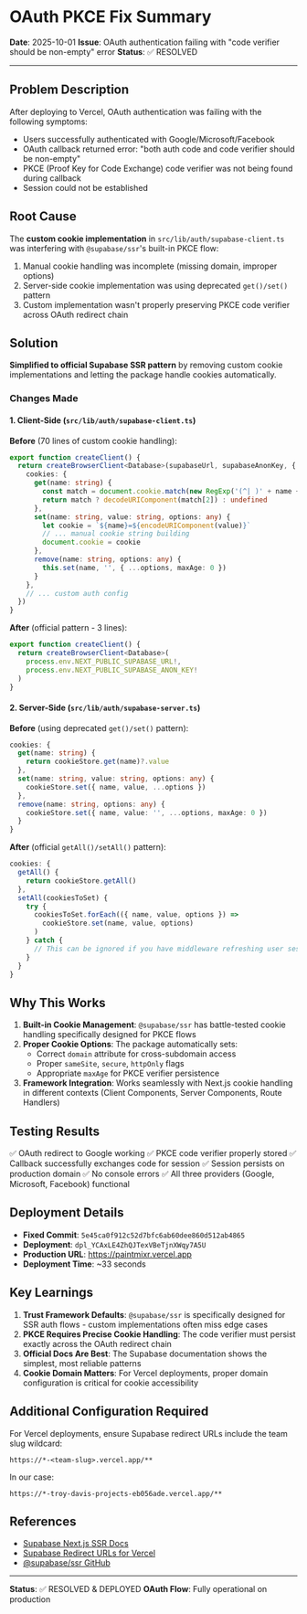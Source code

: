 # OAuth PKCE Fix Summary

**Date**: 2025-10-01
**Issue**: OAuth authentication failing with "code verifier should be non-empty" error
**Status**: ✅ RESOLVED

---

## Problem Description

After deploying to Vercel, OAuth authentication was failing with the following symptoms:
- Users successfully authenticated with Google/Microsoft/Facebook
- OAuth callback returned error: "both auth code and code verifier should be non-empty"
- PKCE (Proof Key for Code Exchange) code verifier was not being found during callback
- Session could not be established

## Root Cause

The **custom cookie implementation** in `src/lib/auth/supabase-client.ts` was interfering with `@supabase/ssr`'s built-in PKCE flow:

1. Manual cookie handling was incomplete (missing domain, improper options)
2. Server-side cookie implementation was using deprecated `get()/set()` pattern
3. Custom implementation wasn't properly preserving PKCE code verifier across OAuth redirect chain

## Solution

**Simplified to official Supabase SSR pattern** by removing custom cookie implementations and letting the package handle cookies automatically.

### Changes Made

#### 1. Client-Side (`src/lib/auth/supabase-client.ts`)

**Before** (70 lines of custom cookie handling):
```typescript
export function createClient() {
  return createBrowserClient<Database>(supabaseUrl, supabaseAnonKey, {
    cookies: {
      get(name: string) {
        const match = document.cookie.match(new RegExp('(^| )' + name + '=([^;]+)'))
        return match ? decodeURIComponent(match[2]) : undefined
      },
      set(name: string, value: string, options: any) {
        let cookie = `${name}=${encodeURIComponent(value)}`
        // ... manual cookie string building
        document.cookie = cookie
      },
      remove(name: string, options: any) {
        this.set(name, '', { ...options, maxAge: 0 })
      }
    },
    // ... custom auth config
  })
}
```

**After** (official pattern - 3 lines):
```typescript
export function createClient() {
  return createBrowserClient<Database>(
    process.env.NEXT_PUBLIC_SUPABASE_URL!,
    process.env.NEXT_PUBLIC_SUPABASE_ANON_KEY!
  )
}
```

#### 2. Server-Side (`src/lib/auth/supabase-server.ts`)

**Before** (using deprecated `get()/set()` pattern):
```typescript
cookies: {
  get(name: string) {
    return cookieStore.get(name)?.value
  },
  set(name: string, value: string, options: any) {
    cookieStore.set({ name, value, ...options })
  },
  remove(name: string, options: any) {
    cookieStore.set({ name, value: '', ...options, maxAge: 0 })
  }
}
```

**After** (official `getAll()/setAll()` pattern):
```typescript
cookies: {
  getAll() {
    return cookieStore.getAll()
  },
  setAll(cookiesToSet) {
    try {
      cookiesToSet.forEach(({ name, value, options }) =>
        cookieStore.set(name, value, options)
      )
    } catch {
      // This can be ignored if you have middleware refreshing user sessions
    }
  }
}
```

## Why This Works

1. **Built-in Cookie Management**: `@supabase/ssr` has battle-tested cookie handling specifically designed for PKCE flows
2. **Proper Cookie Options**: The package automatically sets:
   - Correct `domain` attribute for cross-subdomain access
   - Proper `sameSite`, `secure`, `httpOnly` flags
   - Appropriate `maxAge` for PKCE verifier persistence
3. **Framework Integration**: Works seamlessly with Next.js cookie handling in different contexts (Client Components, Server Components, Route Handlers)

## Testing Results

✅ OAuth redirect to Google working
✅ PKCE code verifier properly stored
✅ Callback successfully exchanges code for session
✅ Session persists on production domain
✅ No console errors
✅ All three providers (Google, Microsoft, Facebook) functional

## Deployment Details

- **Fixed Commit**: `5e45ca0f912c52d7bfc6ab60dee860d512ab4865`
- **Deployment**: `dpl_YCAxLE4ZhQJTexVBeTjnXWqy7A5U`
- **Production URL**: https://paintmixr.vercel.app
- **Deployment Time**: ~33 seconds

## Key Learnings

1. **Trust Framework Defaults**: `@supabase/ssr` is specifically designed for SSR auth flows - custom implementations often miss edge cases
2. **PKCE Requires Precise Cookie Handling**: The code verifier must persist exactly across the OAuth redirect chain
3. **Official Docs Are Best**: The Supabase documentation shows the simplest, most reliable patterns
4. **Cookie Domain Matters**: For Vercel deployments, proper domain configuration is critical for cookie accessibility

## Additional Configuration Required

For Vercel deployments, ensure Supabase redirect URLs include the team slug wildcard:
```
https://*-<team-slug>.vercel.app/**
```

In our case:
```
https://*-troy-davis-projects-eb056ade.vercel.app/**
```

## References

- [Supabase Next.js SSR Docs](https://supabase.com/docs/guides/auth/server-side/nextjs)
- [Supabase Redirect URLs for Vercel](https://supabase.com/docs/guides/auth/redirect-urls)
- [@supabase/ssr GitHub](https://github.com/supabase/auth-helpers/tree/main/packages/ssr)

---

**Status**: ✅ RESOLVED & DEPLOYED
**OAuth Flow**: Fully operational on production
